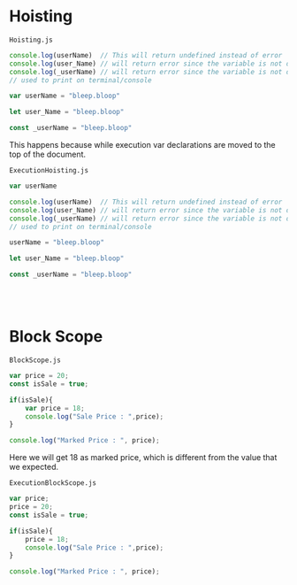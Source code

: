 # Hoisting

`Hoisting.js`
```js
console.log(userName)  // This will return undefined instead of error
console.log(user_Name) // will return error since the variable is not defined yet 
console.log(_userName) // will return error since the variable is not defined yet
// used to print on terminal/console

var userName = "bleep.bloop"

let user_Name = "bleep.bloop"

const _userName = "bleep.bloop"
```
This happens because while execution var declarations are moved to the top of the document.

`ExecutionHoisting.js`

```js
var userName

console.log(userName)  // This will return undefined instead of error
console.log(user_Name) // will return error since the variable is not defined yet 
console.log(_userName) // will return error since the variable is not defined yet
// used to print on terminal/console

userName = "bleep.bloop"

let user_Name = "bleep.bloop"

const _userName = "bleep.bloop"
```
<br>
<br>


# Block Scope

`BlockScope.js`

```js
var price = 20; 
const isSale = true;

if(isSale){
    var price = 18;
    console.log("Sale Price : ",price);
}

console.log("Marked Price : ", price);
```

Here we will get 18 as marked price, which is different from the value that we expected.

`ExecutionBlockScope.js`
```js
var price;
price = 20; 
const isSale = true;

if(isSale){
    price = 18;
    console.log("Sale Price : ",price);
}

console.log("Marked Price : ", price);
```